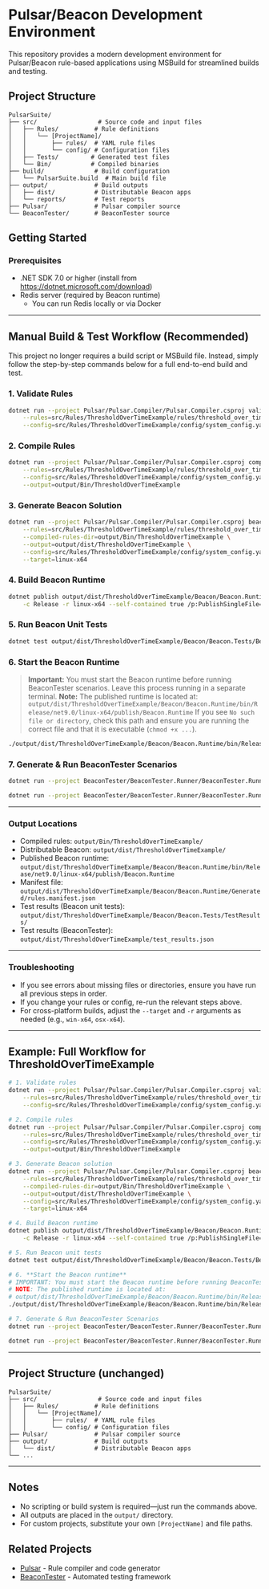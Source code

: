 # Pulsar/Beacon Development Environment

This repository provides a modern development environment for Pulsar/Beacon rule-based applications using MSBuild for streamlined builds and testing.

## Project Structure

```
PulsarSuite/
├── src/                 # Source code and input files
│   ├── Rules/          # Rule definitions
│   │   └── [ProjectName]/
│   │       ├── rules/  # YAML rule files
│   │       └── config/ # Configuration files
│   ├── Tests/         # Generated test files
│   └── Bin/           # Compiled binaries
├── build/              # Build configuration
│   └── PulsarSuite.build  # Main build file
├── output/             # Build outputs
│   ├── dist/           # Distributable Beacon apps
│   └── reports/        # Test reports
├── Pulsar/             # Pulsar compiler source
└── BeaconTester/       # BeaconTester source
```

## Getting Started

### Prerequisites

- .NET SDK 7.0 or higher (install from https://dotnet.microsoft.com/download)
- Redis server (required by Beacon runtime)
  - You can run Redis locally or via Docker

---

## Manual Build & Test Workflow (Recommended)

This project no longer requires a build script or MSBuild file. Instead, simply follow the step-by-step commands below for a full end-to-end build and test.

### 1. Validate Rules
```sh
dotnet run --project Pulsar/Pulsar.Compiler/Pulsar.Compiler.csproj validate \
    --rules=src/Rules/ThresholdOverTimeExample/rules/threshold_over_time_rules.yaml \
    --config=src/Rules/ThresholdOverTimeExample/config/system_config.yaml
```

### 2. Compile Rules
```sh
dotnet run --project Pulsar/Pulsar.Compiler/Pulsar.Compiler.csproj compile \
    --rules=src/Rules/ThresholdOverTimeExample/rules/threshold_over_time_rules.yaml \
    --config=src/Rules/ThresholdOverTimeExample/config/system_config.yaml \
    --output=output/Bin/ThresholdOverTimeExample
```

### 3. Generate Beacon Solution
```sh
dotnet run --project Pulsar/Pulsar.Compiler/Pulsar.Compiler.csproj beacon \
    --rules=src/Rules/ThresholdOverTimeExample/rules/threshold_over_time_rules.yaml \
    --compiled-rules-dir=output/Bin/ThresholdOverTimeExample \
    --output=output/dist/ThresholdOverTimeExample \
    --config=src/Rules/ThresholdOverTimeExample/config/system_config.yaml \
    --target=linux-x64
```

### 4. Build Beacon Runtime
```sh
dotnet publish output/dist/ThresholdOverTimeExample/Beacon/Beacon.Runtime/Beacon.Runtime.csproj \
    -c Release -r linux-x64 --self-contained true /p:PublishSingleFile=true
```

### 5. Run Beacon Unit Tests
```sh
dotnet test output/dist/ThresholdOverTimeExample/Beacon/Beacon.Tests/Beacon.Tests.csproj
```

### 6. **Start the Beacon Runtime**
> **Important:** You must start the Beacon runtime before running BeaconTester scenarios. Leave this process running in a separate terminal.
> **Note:** The published runtime is located at:
> `output/dist/ThresholdOverTimeExample/Beacon/Beacon.Runtime/bin/Release/net9.0/linux-x64/publish/Beacon.Runtime`
> If you see `No such file or directory`, check this path and ensure you are running the correct file and that it is executable (`chmod +x ...`).
```sh
./output/dist/ThresholdOverTimeExample/Beacon/Beacon.Runtime/bin/Release/net9.0/linux-x64/publish/Beacon.Runtime
```

### 7. Generate & Run BeaconTester Scenarios
```sh
dotnet run --project BeaconTester/BeaconTester.Runner/BeaconTester.Runner.csproj generate --rules=src/Rules/ThresholdOverTimeExample/rules/threshold_over_time_rules.yaml --output=output/dist/ThresholdOverTimeExample/test_scenarios.json

dotnet run --project BeaconTester/BeaconTester.Runner/BeaconTester.Runner.csproj run --scenarios=output/dist/ThresholdOverTimeExample/test_scenarios.json --output=output/dist/ThresholdOverTimeExample/test_results.json
```

---

### Output Locations
- Compiled rules: `output/Bin/ThresholdOverTimeExample/`
- Distributable Beacon: `output/dist/ThresholdOverTimeExample/`
- Published Beacon runtime: `output/dist/ThresholdOverTimeExample/Beacon/Beacon.Runtime/bin/Release/net9.0/linux-x64/publish/Beacon.Runtime`
- Manifest file: `output/dist/ThresholdOverTimeExample/Beacon/Beacon.Runtime/Generated/rules.manifest.json`
- Test results (Beacon unit tests): `output/dist/ThresholdOverTimeExample/Beacon/Beacon.Tests/TestResults/`
- Test results (BeaconTester): `output/dist/ThresholdOverTimeExample/test_results.json`

---

### Troubleshooting
- If you see errors about missing files or directories, ensure you have run all previous steps in order.
- If you change your rules or config, re-run the relevant steps above.
- For cross-platform builds, adjust the `--target` and `-r` arguments as needed (e.g., `win-x64`, `osx-x64`).

---

## Example: Full Workflow for ThresholdOverTimeExample

```sh
# 1. Validate rules
dotnet run --project Pulsar/Pulsar.Compiler/Pulsar.Compiler.csproj validate \
    --rules=src/Rules/ThresholdOverTimeExample/rules/threshold_over_time_rules.yaml \
    --config=src/Rules/ThresholdOverTimeExample/config/system_config.yaml

# 2. Compile rules
dotnet run --project Pulsar/Pulsar.Compiler/Pulsar.Compiler.csproj compile \
    --rules=src/Rules/ThresholdOverTimeExample/rules/threshold_over_time_rules.yaml \
    --config=src/Rules/ThresholdOverTimeExample/config/system_config.yaml \
    --output=output/Bin/ThresholdOverTimeExample

# 3. Generate Beacon solution
dotnet run --project Pulsar/Pulsar.Compiler/Pulsar.Compiler.csproj beacon \
    --rules=src/Rules/ThresholdOverTimeExample/rules/threshold_over_time_rules.yaml \
    --compiled-rules-dir=output/Bin/ThresholdOverTimeExample \
    --output=output/dist/ThresholdOverTimeExample \
    --config=src/Rules/ThresholdOverTimeExample/config/system_config.yaml \
    --target=linux-x64

# 4. Build Beacon runtime
dotnet publish output/dist/ThresholdOverTimeExample/Beacon/Beacon.Runtime/Beacon.Runtime.csproj \
    -c Release -r linux-x64 --self-contained true /p:PublishSingleFile=true

# 5. Run Beacon unit tests
dotnet test output/dist/ThresholdOverTimeExample/Beacon/Beacon.Tests/Beacon.Tests.csproj

# 6. **Start the Beacon runtime**
# IMPORTANT: You must start the Beacon runtime before running BeaconTester scenarios. Leave this process running in a separate terminal.
# NOTE: The published runtime is located at:
# output/dist/ThresholdOverTimeExample/Beacon/Beacon.Runtime/bin/Release/net9.0/linux-x64/publish/Beacon.Runtime
./output/dist/ThresholdOverTimeExample/Beacon/Beacon.Runtime/bin/Release/net9.0/linux-x64/publish/Beacon.Runtime

# 7. Generate & Run BeaconTester Scenarios
dotnet run --project BeaconTester/BeaconTester.Runner/BeaconTester.Runner.csproj generate --rules=src/Rules/ThresholdOverTimeExample/rules/threshold_over_time_rules.yaml --output=output/dist/ThresholdOverTimeExample/test_scenarios.json

dotnet run --project BeaconTester/BeaconTester.Runner/BeaconTester.Runner.csproj run --scenarios=output/dist/ThresholdOverTimeExample/test_scenarios.json --output=output/dist/ThresholdOverTimeExample/test_results.json
```

---

## Project Structure (unchanged)

```
PulsarSuite/
├── src/                 # Source code and input files
│   ├── Rules/          # Rule definitions
│   │   └── [ProjectName]/
│   │       ├── rules/  # YAML rule files
│   │       └── config/ # Configuration files
├── Pulsar/             # Pulsar compiler source
├── output/             # Build outputs
│   └── dist/           # Distributable Beacon apps
└── ...
```

---

## Notes
- No scripting or build system is required—just run the commands above.
- All outputs are placed in the `output/` directory.
- For custom projects, substitute your own `[ProjectName]` and file paths.

## Related Projects

- [Pulsar](https://github.com/example/pulsar) - Rule compiler and code generator
- [BeaconTester](https://github.com/example/beacontester) - Automated testing framework